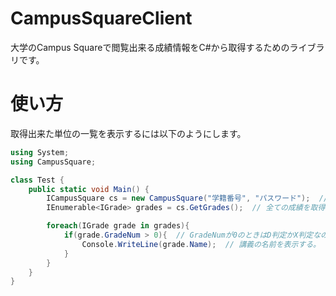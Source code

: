 CampusSquareClient
==================

大学のCampus Squareで閲覧出来る成績情報をC#から取得するためのライブラリです。

# 使い方
取得出来た単位の一覧を表示するには以下のようにします。
``` cs
using System;
using CampusSquare;

class Test {
	public static void Main() {
		ICampusSquare cs = new CampusSquare("学籍番号", "パスワード");  // サーバーに接続する。
		IEnumerable<IGrade> grades = cs.GetGrades();  // 全ての成績を取得する。

		foreach(IGrade grade in grades){
			if(grade.GradeNum > 0){  // GradeNumが0のときはD判定かX判定なので除外。
				Console.WriteLine(grade.Name);  // 講義の名前を表示する。
			}
		}
	}
}
```
